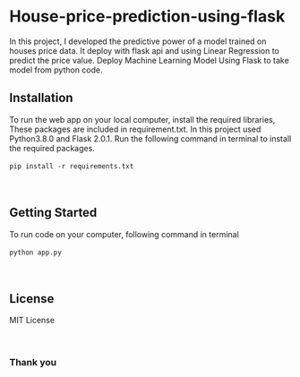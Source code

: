# House-price-prediction-using-flask
In this project, I developed the predictive power of a model trained on houses price data. It deploy with flask api and using Linear Regression to predict the price value. Deploy Machine Learning Model Using Flask to take model from python code.

## Installation

To run the web app on your local computer, install the required libraries, These packages are included in requirement.txt. In this project used Python3.8.0 and Flask 2.0.1.
Run the following command in terminal to install the required packages.<br><br>
`pip install -r requirements.txt` 
<br>
<br>
<br>

## Getting Started

To run code on your computer, following command in terminal<br><br>
`python app.py`
<br>
<br>
<br>

## License
MIT License
<br>
<br>
<br>
### Thank you
